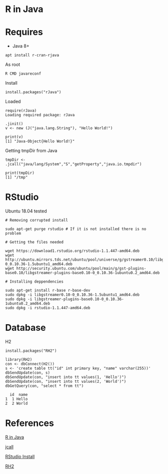 # R in Java


# Requires

* Java 8+


```
apt install r-cran-rjava
```


As root

```
R CMD javareconf
```

Install

```
install.packages("rJava")
```


Loaded

```
require(rJava)
Loading required package: rJava
```


```
.jinit()
v <- new (J("java.lang.String"), "Hello World!")
```


```
print(v)
[1] "Java-Object{Hello World!}"
```

Getting tmpDir from Java
```
tmpDir <- .jcall("java/lang/System","S","getProperty","java.io.tmpdir")
```

```
print(tmpDir)
[1] "/tmp"
```



# RStudio

Ubuntu 18.04 tested

```
# Removing corrupted install

sudo apt-get purge rstudio # If it is not installed there is no problem

# Getting the files needed

wget https://download1.rstudio.org/rstudio-1.1.447-amd64.deb
wget http://ubuntu.mirrors.tds.net/ubuntu/pool/universe/g/gstreamer0.10/libgstreamer0.10-0_0.10.36-1.5ubuntu1_amd64.deb
wget http://security.ubuntu.com/ubuntu/pool/main/g/gst-plugins-base0.10/libgstreamer-plugins-base0.10-0_0.10.36-1ubuntu0.2_amd64.deb

# Installing deppendencies

sudo apt-get install r-base r-base-dev
sudo dpkg -i libgstreamer0.10-0_0.10.36-1.5ubuntu1_amd64.deb
sudo dpkg -i libgstreamer-plugins-base0.10-0_0.10.36-1ubuntu0.2_amd64.deb
sudo dpkg -i rstudio-1.1.447-amd64.deb
```


# Database

H2

```
install.packages("RH2")
```

```
library(RH2)
con <- dbConnect(H2())
s <- 'create table tt("id" int primary key, "name" varchar(255))'
dbSendUpdate(con, s)
dbSendUpdate(con, "insert into tt values(1, 'Hello')")
dbSendUpdate(con, "insert into tt values(2, 'World')")
dbGetQuery(con, "select * from tt")
```

```
  id  name
1  1 Hello
2  2 World
```



# References

[R in Java](http://www.oracle.com/technetwork/java/jvmls2013vitek-2013524.pdf)

[jcall](https://www.rforge.net/doc/packages/rJava/jcall.html)

[RStudio Install](https://linuxconfig.org/install-r-on-ubuntu-18-04-bionic-beaver-linux)

[RH2](https://cran.r-project.org/web/packages/RH2/index.html)

